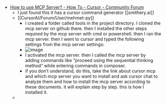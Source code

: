 - [How to use MCP Server? - How To - Cursor - Community Forum](https://forum.cursor.com/t/how-to-use-mcp-server/50064/13)
	- I just found this it has a cursor command generator [[smithery.ai]]
	- [[CursorAI/Forum/User/mehmet-py]]
		- I created a folder called tools in the project directory. I cloned the mcp server on github there. then I installed the other steps required by the mcp server with cmd or powershell. then I ran the mcp server. then I went to cursor and typed the following settings from the mcp server settings:
		- ![image](https://us1.discourse-cdn.com/flex020/uploads/cursor1/original/3X/7/a/7a126ed41af501f19ccf794ba4ffdc625112bc5f.png)
		- I activated the mcp server. then I called the mcp server by adding commands like “proceed using the sequential thinking method” while entering commands in composer.
		- if you don’t understand, do this, take the link about cursor mcp and which mcp server you want to install and ask cursor chat to analyze them and how to install the mcp server according to these documents. it will explain step by step. this is how I installed it.
	-